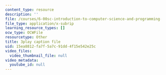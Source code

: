 ```yaml
---
content_type: resource
description: ''
file: /courses/6-00sc-introduction-to-computer-science-and-programming-spring-2011/15ea8812fa7f5a7c91dd4f15e542e25c_Iu4xTLKcbPo.vtt
file_type: application/x-subrip
learning_resource_types: []
ocw_type: OCWFile
resourcetype: Other
title: 3play caption file
uid: 15ea8812-fa7f-5a7c-91dd-4f15e542e25c
video_files:
  video_thumbnail_file: null
video_metadata:
  youtube_id: null
---
```

